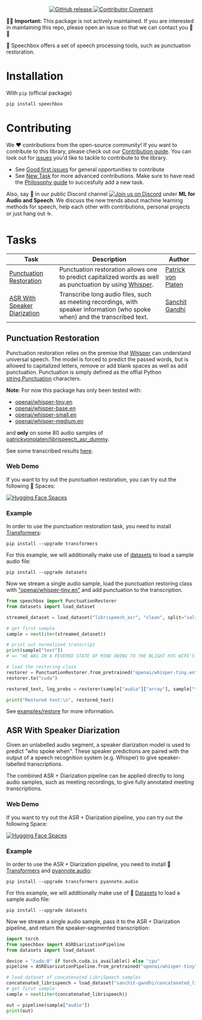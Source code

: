 <p align="center">
    <a href="https://github.com/huggingface/speechbox/releases">
        <img alt="GitHub release" src="https://img.shields.io/github/release/huggingface/speechbox.svg">
    </a>
    <a href="CODE_OF_CONDUCT.md">
        <img alt="Contributor Covenant" src="https://img.shields.io/badge/Contributor%20Covenant-2.0-4baaaa.svg">
    </a>
</p>

🚨🚨 **Important:** This package is not actively maintained. If you are interested in maintaining this repo, please open an issue so that we can contact you 🚨🚨

🤗 Speechbox offers a set of speech processing tools, such as punctuation restoration.

# Installation

With `pip` (official package)
    
```bash
pip install speechbox
```

# Contributing

We ❤️  contributions from the open-source community! 
If you want to contribute to this library, please check out our [Contribution guide](https://github.com/huggingface/speechbox/blob/main/CONTRIBUTING.md).
You can look out for [issues](https://github.com/huggingface/speechbox/issues) you'd like to tackle to contribute to the library.
- See [Good first issues](https://github.com/huggingface/speechbox/issues?q=is%3Aopen+is%3Aissue+label%3A%22good+first+issue%22) for general opportunities to contribute
- See [New Task](https://github.com/huggingface/speechbox/labels/New%20Task) for more advanced contributions. Make sure to have read the [Philosophy guide](https://github.com/huggingface/speechbox/blob/main/CONTRIBUTING.md#philosophy) to succesfully add a new task.

Also, say 👋 in our public Discord channel <a href="https://discord.gg/G7tWnz98XR"><img alt="Join us on Discord" src="https://img.shields.io/discord/823813159592001537?color=5865F2&logo=discord&logoColor=white"></a> under **ML for Audio and Speech**. We discuss the new trends about machine learning methods for speech, help each other with contributions, personal projects or
just hang out ☕.

# Tasks

| Task | Description | Author |
|-|-|-|
| [Punctuation Restoration](#punctuation-restoration) | Punctuation restoration allows one to predict capitalized words as well as punctuation by using [Whisper](https://huggingface.co/models?other=whisper). | [Patrick von Platen](https://github.com/patrickvonplaten) |
| [ASR With Speaker Diarization](#asr-with-speaker-diarization) | Transcribe long audio files, such as meeting recordings, with speaker information (who spoke when) and the transcribed text. | [Sanchit Gandhi](https://github.com/sanchit-gandhi) |

## Punctuation Restoration

Punctuation restoration relies on the premise that [Whisper](https://huggingface.co/models?other=whisper) can understand universal speech. The model is forced to predict the passed words, 
but is allowed to capitalized letters, remove or add blank spaces as well as add punctuation. 
Punctuation is simply defined as the offial Python [string.Punctuation](https://docs.python.org/3/library/string.html#string.punctuation) characters.

**Note**: For now this package has only been tested with:
- [openai/whisper-tiny.en](https://huggingface.co/openai/whisper-tiny.en)
- [openai/whisper-base.en](https://huggingface.co/openai/whisper-base.en)
- [openai/whisper-small.en](https://huggingface.co/openai/whisper-small.en)
- [openai/whisper-medium.en](https://huggingface.co/openai/whisper-medium.en)

and **only** on some 80 audio samples of [patrickvonplaten/librispeech_asr_dummy](https://huggingface.co/datasets/patrickvonplaten/librispeech_asr_dummy).

See some transcribed results [here](https://huggingface.co/datasets?other=speechbox_punc).

### Web Demo

If you want to try out the punctuation restoration, you can try out the following 🚀 Spaces:

[![Hugging Face Spaces](https://img.shields.io/badge/%F0%9F%A4%97%20Hugging%20Face-Spaces-blue)](https://huggingface.co/spaces/speechbox/whisper-restore-punctuation)

### Example

In order to use the punctuation restoration task, you need to install [Transformers](https://github.com/huggingface/transformers):

```
pip install --upgrade transformers
```

For this example, we will additionally make use of [datasets](https://github.com/huggingface/datasets) to load a sample audio file:

```
pip install --upgrade datasets
```

Now we stream a single audio sample, load the punctuation restoring class with ["openai/whisper-tiny.en"](https://huggingface.co/openai/whisper-tiny.en) and add punctuation to the transcription.


```python
from speechbox import PunctuationRestorer
from datasets import load_dataset

streamed_dataset = load_dataset("librispeech_asr", "clean", split="validation", streaming=True)

# get first sample
sample = next(iter(streamed_dataset))

# print out normalized transcript
print(sample["text"])
# => "HE WAS IN A FEVERED STATE OF MIND OWING TO THE BLIGHT HIS WIFE'S ACTION THREATENED TO CAST UPON HIS ENTIRE FUTURE"

# load the restoring class
restorer = PunctuationRestorer.from_pretrained("openai/whisper-tiny.en")
restorer.to("cuda")

restored_text, log_probs = restorer(sample["audio"]["array"], sample["text"], sampling_rate=sample["audio"]["sampling_rate"], num_beams=1)

print("Restored text:\n", restored_text)
```

See [examples/restore](https://github.com/huggingface/speechbox/blob/main/examples/restore.py) for more information.

## ASR With Speaker Diarization
Given an unlabelled audio segment, a speaker diarization model is used to predict "who spoke when". These speaker 
predictions are paired with the output of a speech recognition system (e.g. Whisper) to give speaker-labelled 
transcriptions.

The combined ASR + Diarization pipeline can be applied directly to long audio samples, such as meeting recordings, to 
give fully annotated meeting transcriptions. 

### Web Demo

If you want to try out the ASR + Diarization pipeline, you can try out the following Space:

[![Hugging Face Spaces](https://img.shields.io/badge/%F0%9F%A4%97%20Hugging%20Face-Spaces-blue)](https://huggingface.co/spaces/speechbox/whisper-speaker-diarization)

### Example

In order to use the ASR + Diarization pipeline, you need to install 🤗 [Transformers](https://github.com/huggingface/transformers) 
and [pyannote.audio](https://github.com/pyannote/pyannote-audio):

```
pip install --upgrade transformers pyannote.audio
```

For this example, we will additionally make use of 🤗 [Datasets](https://github.com/huggingface/datasets) to load a sample audio file:

```
pip install --upgrade datasets
```

Now we stream a single audio sample, pass it to the ASR + Diarization pipeline, and return the speaker-segmented transcription:

```python
import torch
from speechbox import ASRDiarizationPipeline
from datasets import load_dataset

device = "cuda:0" if torch.cuda.is_available() else "cpu"
pipeline = ASRDiarizationPipeline.from_pretrained("openai/whisper-tiny", device=device)

# load dataset of concatenated LibriSpeech samples
concatenated_librispeech = load_dataset("sanchit-gandhi/concatenated_librispeech", split="train", streaming=True)
# get first sample
sample = next(iter(concatenated_librispeech))

out = pipeline(sample["audio"])
print(out)
```
